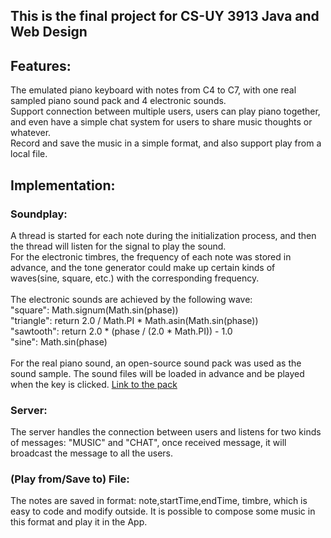## This is the final project for CS-UY 3913 Java and Web Design
## Features:
The emulated piano keyboard with notes from C4 to C7, with one real sampled piano sound pack and 4 electronic sounds.
<br>
Support connection between multiple users, users can play piano together, and even have a simple chat system for users to share music thoughts or whatever.
<br>
Record and save the music in a simple format, and also support play from a local file.

## Implementation: 
### Soundplay: 
A thread is started for each note during the initialization process, and then the thread will listen for the signal to play the sound.
<br>
For the electronic timbres, the frequency of each note was stored in advance, and the tone generator could make up certain kinds of waves(sine, square, etc.) with the corresponding frequency. 
<br><br>
The electronic sounds are achieved by the following wave: <br>
"square": Math.signum(Math.sin(phase)) <br>
"triangle": return 2.0 / Math.PI * Math.asin(Math.sin(phase)) <br>
"sawtooth": return 2.0 * (phase / (2.0 * Math.PI)) - 1.0 <br>
"sine": Math.sin(phase) <br>
<br>
For the real piano sound, an open-source sound pack was used as the sound sample. The sound files will be loaded in advance and be played when the key is clicked. 
[Link to the pack ](https://freesound.org/people/TEDAgame/packs/25405/)

### Server:
The server handles the connection between users and listens for two kinds of messages: "MUSIC" and "CHAT", once received message, it will broadcast the message to all the users.

### (Play from/Save to) File:
The notes are saved in format: note,startTime,endTime, timbre, which is easy to code and modify outside. It is possible to compose some music in this format and play it in the App.
